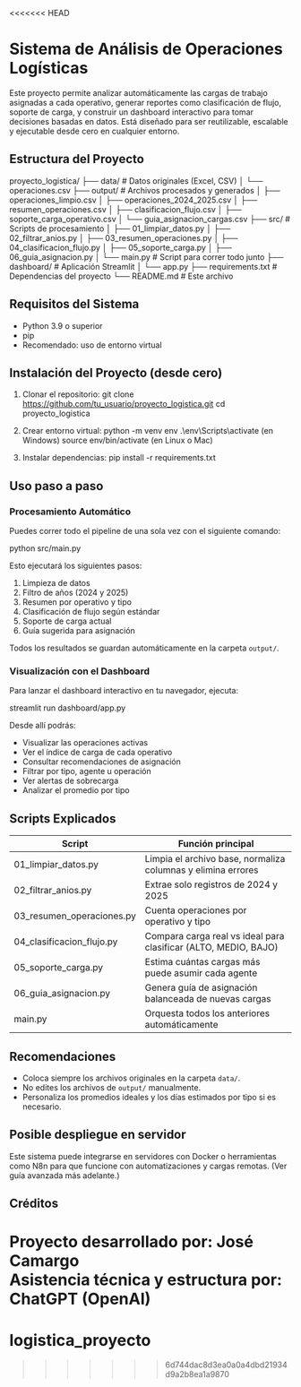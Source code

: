 <<<<<<< HEAD
# Sistema de Análisis de Operaciones Logísticas

Este proyecto permite analizar automáticamente las cargas de trabajo asignadas a cada operativo, generar reportes como clasificación de flujo, soporte de carga, y construir un dashboard interactivo para tomar decisiones basadas en datos. Está diseñado para ser reutilizable, escalable y ejecutable desde cero en cualquier entorno.

## Estructura del Proyecto

proyecto_logistica/
├── data/                     # Datos originales (Excel, CSV)
│   └── operaciones.csv
├── output/                   # Archivos procesados y generados
│   ├── operaciones_limpio.csv
│   ├── operaciones_2024_2025.csv
│   ├── resumen_operaciones.csv
│   ├── clasificacion_flujo.csv
│   ├── soporte_carga_operativo.csv
│   └── guia_asignacion_cargas.csv
├── src/                      # Scripts de procesamiento
│   ├── 01_limpiar_datos.py
│   ├── 02_filtrar_anios.py
│   ├── 03_resumen_operaciones.py
│   ├── 04_clasificacion_flujo.py
│   ├── 05_soporte_carga.py
│   ├── 06_guia_asignacion.py
│   └── main.py               # Script para correr todo junto
├── dashboard/                # Aplicación Streamlit
│   └── app.py
├── requirements.txt          # Dependencias del proyecto
└── README.md                 # Este archivo

## Requisitos del Sistema

- Python 3.9 o superior
- pip
- Recomendado: uso de entorno virtual

## Instalación del Proyecto (desde cero)

1. Clonar el repositorio:
   git clone https://github.com/tu_usuario/proyecto_logistica.git
   cd proyecto_logistica

2. Crear entorno virtual:
   python -m venv env
   .\env\Scripts\activate   (en Windows)
   source env/bin/activate (en Linux o Mac)

3. Instalar dependencias:
   pip install -r requirements.txt

## Uso paso a paso

### Procesamiento Automático

Puedes correr todo el pipeline de una sola vez con el siguiente comando:

   python src/main.py

Esto ejecutará los siguientes pasos:

1. Limpieza de datos
2. Filtro de años (2024 y 2025)
3. Resumen por operativo y tipo
4. Clasificación de flujo según estándar
5. Soporte de carga actual
6. Guía sugerida para asignación

Todos los resultados se guardan automáticamente en la carpeta `output/`.

### Visualización con el Dashboard

Para lanzar el dashboard interactivo en tu navegador, ejecuta:

   streamlit run dashboard/app.py

Desde allí podrás:

- Visualizar las operaciones activas
- Ver el índice de carga de cada operativo
- Consultar recomendaciones de asignación
- Filtrar por tipo, agente u operación
- Ver alertas de sobrecarga
- Analizar el promedio por tipo

## Scripts Explicados

| Script                          | Función principal                                                  |
|--------------------------------|--------------------------------------------------------------------|
| 01_limpiar_datos.py            | Limpia el archivo base, normaliza columnas y elimina errores       |
| 02_filtrar_anios.py            | Extrae solo registros de 2024 y 2025                               |
| 03_resumen_operaciones.py      | Cuenta operaciones por operativo y tipo                            |
| 04_clasificacion_flujo.py      | Compara carga real vs ideal para clasificar (ALTO, MEDIO, BAJO)    |
| 05_soporte_carga.py            | Estima cuántas cargas más puede asumir cada agente                 |
| 06_guia_asignacion.py          | Genera guía de asignación balanceada de nuevas cargas              |
| main.py                        | Orquesta todos los anteriores automáticamente                      |

## Recomendaciones

- Coloca siempre los archivos originales en la carpeta `data/`.
- No edites los archivos de `output/` manualmente.
- Personaliza los promedios ideales y los días estimados por tipo si es necesario.

## Posible despliegue en servidor

Este sistema puede integrarse en servidores con Docker o herramientas como N8n para que funcione con automatizaciones y cargas remotas. (Ver guía avanzada más adelante.)

## Créditos

Proyecto desarrollado por: José Camargo  
Asistencia técnica y estructura por: ChatGPT (OpenAI)
=======
# logistica_proyecto
>>>>>>> 6d744dac8d3ea0a0a4dbd21934d9a2b8ea1a9870
